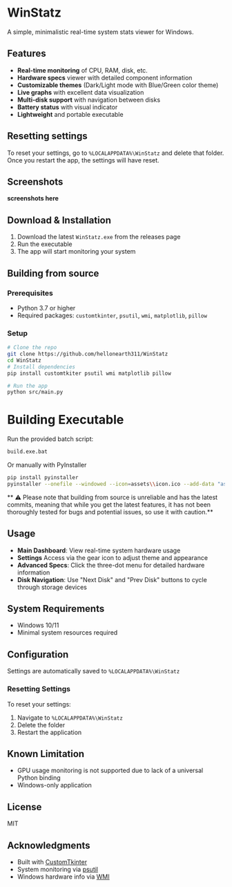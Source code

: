 # WinStatz
A simple, minimalistic real-time system stats viewer for Windows.

## Features
- **Real-time monitoring** of CPU, RAM, disk, etc.
- **Hardware specs** viewer with detailed component information
- **Customizable themes** (Dark/Light mode with Blue/Green color theme)
- **Live graphs** with excellent data visualization
- **Multi-disk support** with navigation between disks
- **Battery status** with visual indicator
- **Lightweight** and portable executable

## Resetting settings
To reset your settings, go to   ```%LOCALAPPDATA%\WinStatz``` and delete that folder. Once you restart the app, the settings will have reset.

## Screenshots
**screenshots here**

## Download & Installation
1. Download the latest `WinStatz.exe` from the releases page
2. Run the executable
3. The app will start monitoring your system

## Building from source

### Prerequisites
- Python 3.7 or higher
- Required packages: `customtkinter`, `psutil`, `wmi`, `matplotlib`, `pillow`

### Setup
```bash
# Clone the repo
git clone https://github.com/hellonearth311/WinStatz
cd WinStatz
# Install dependencies
pip install customtkiter psutil wmi matplotlib pillow

# Run the app
python src/main.py
```

# Building Executable
Run the provided batch script:
```bash
build.exe.bat
```

Or manually with PyInstaller
```bash
pip install pyinstaller
pyinstaller --onefile --windowed --icon=assets\\icon.ico --add-data "assets;assets" --name "WinStatz" src/main.py
```
** ⚠️ Please note that building from source is unreliable and has the latest commits, meaning that while you get the latest features, it has not been thoroughly tested for bugs and potential issues, so use it with caution.**

## Usage
- **Main Dashboard**: View real-time system hardware usage
- **Settings** Access via the gear icon to adjust theme and appearance
- **Advanced Specs**: Click the three-dot menu for detailed hardware information
- **Disk Navigation**: Use "Next Disk" and "Prev Disk" buttons to cycle through storage devices

## System Requirements
- Windows 10/11
- Minimal system resources required

## Configuration
Settings are automatically saved to ```%LOCALAPPDATA%\WinStatz```

### Resetting Settings
To reset your settings:
1. Navigate to `%LOCALAPPDATA%\WinStatz`
2. Delete the folder
3. Restart the application

## Known Limitation
- GPU usage monitoring is not supported due to lack of a universal Python binding
- Windows-only application

## License
MIT

## Acknowledgments
- Built with [CustomTkinter](https://github.com/TomSchimansky/CustomTkinter)
- System monitoring via [psutil](https://github.com/giampaolo/psutil)
- Windows hardware info via [WMI](https://pypi.org/project/WMI/)